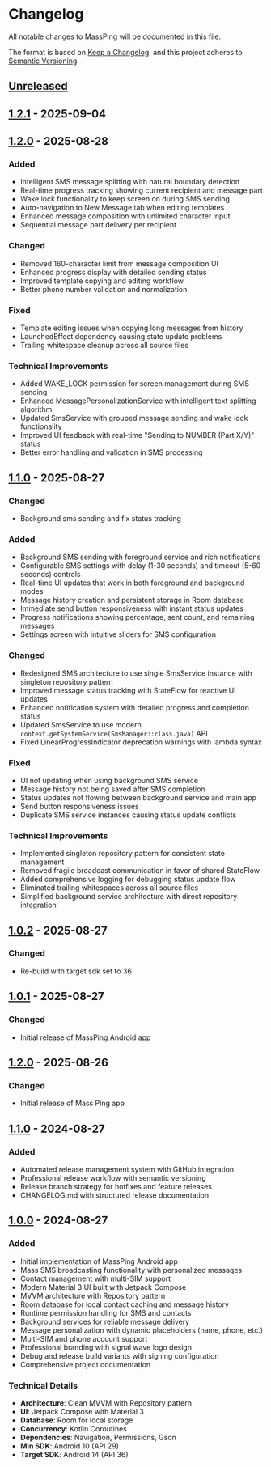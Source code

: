 # Changelog

All notable changes to MassPing will be documented in this file.

The format is based on [Keep a Changelog](https://keepachangelog.com/en/1.0.0/),
and this project adheres to [Semantic Versioning](https://semver.org/spec/v2.0.0.html).

## [Unreleased]

## [1.2.1] - 2025-09-04


## [1.2.0] - 2025-08-28

### Added
- Intelligent SMS message splitting with natural boundary detection
- Real-time progress tracking showing current recipient and message part
- Wake lock functionality to keep screen on during SMS sending
- Auto-navigation to New Message tab when editing templates
- Enhanced message composition with unlimited character input
- Sequential message part delivery per recipient

### Changed
- Removed 160-character limit from message composition UI
- Enhanced progress display with detailed sending status
- Improved template copying and editing workflow
- Better phone number validation and normalization

### Fixed
- Template editing issues when copying long messages from history
- LaunchedEffect dependency causing state update problems
- Trailing whitespace cleanup across all source files

### Technical Improvements
- Added WAKE_LOCK permission for screen management during SMS sending
- Enhanced MessagePersonalizationService with intelligent text splitting algorithm
- Updated SmsService with grouped message sending and wake lock functionality
- Improved UI feedback with real-time "Sending to NUMBER (Part X/Y)" status
- Better error handling and validation in SMS processing


## [1.1.0] - 2025-08-27

### Changed
- Background sms sending and fix status tracking


### Added
- Background SMS sending with foreground service and rich notifications
- Configurable SMS settings with delay (1-30 seconds) and timeout (5-60 seconds) controls
- Real-time UI updates that work in both foreground and background modes
- Message history creation and persistent storage in Room database
- Immediate send button responsiveness with instant status updates
- Progress notifications showing percentage, sent count, and remaining messages
- Settings screen with intuitive sliders for SMS configuration

### Changed
- Redesigned SMS architecture to use single SmsService instance with singleton repository pattern
- Improved message status tracking with StateFlow for reactive UI updates
- Enhanced notification system with detailed progress and completion status
- Updated SmsService to use modern `context.getSystemService(SmsManager::class.java)` API
- Fixed LinearProgressIndicator deprecation warnings with lambda syntax

### Fixed
- UI not updating when using background SMS service
- Message history not being saved after SMS completion
- Status updates not flowing between background service and main app
- Send button responsiveness issues
- Duplicate SMS service instances causing status update conflicts

### Technical Improvements
- Implemented singleton repository pattern for consistent state management
- Removed fragile broadcast communication in favor of shared StateFlow
- Added comprehensive logging for debugging status update flow
- Eliminated trailing whitespaces across all source files
- Simplified background service architecture with direct repository integration

## [1.0.2] - 2025-08-27

### Changed
- Re-build with target sdk set to 36


## [1.0.1] - 2025-08-27

### Changed
- Initial release of MassPing Android app


## [1.2.0] - 2025-08-26

### Changed
- Initial release of Mass Ping app


## [1.1.0] - 2024-08-27

### Added
- Automated release management system with GitHub integration
- Professional release workflow with semantic versioning
- Release branch strategy for hotfixes and feature releases
- CHANGELOG.md with structured release documentation


## [1.0.0] - 2024-08-27

### Added
- Initial implementation of MassPing Android app
- Mass SMS broadcasting functionality with personalized messages
- Contact management with multi-SIM support
- Modern Material 3 UI built with Jetpack Compose
- MVVM architecture with Repository pattern
- Room database for local contact caching and message history
- Runtime permission handling for SMS and contacts
- Background services for reliable message delivery
- Message personalization with dynamic placeholders (name, phone, etc.)
- Multi-SIM and phone account support
- Professional branding with signal wave logo design
- Debug and release build variants with signing configuration
- Comprehensive project documentation

### Technical Details
- **Architecture**: Clean MVVM with Repository pattern
- **UI**: Jetpack Compose with Material 3
- **Database**: Room for local storage
- **Concurrency**: Kotlin Coroutines
- **Dependencies**: Navigation, Permissions, Gson
- **Min SDK**: Android 10 (API 29)
- **Target SDK**: Android 14 (API 36)

[Unreleased]: https://github.com/bilal-/MassPing/compare/v1.2.1...HEAD
[1.2.1]: https://github.com/bilal-/MassPing/releases/tag/v1.2.1
[1.2.0]: https://github.com/bilal-/MassPing/releases/tag/v1.2.0
[1.1.0]: https://github.com/bilal-/MassPing/releases/tag/v1.1.0
[1.0.2]: https://github.com/bilal-/MassPing/releases/tag/v1.0.2
[1.0.1]: https://github.com/bilal-/MassPing/releases/tag/v1.0.1
[1.2.0]: https://github.com/bilal-/MassPing/releases/tag/v1.2.0
[1.1.0]: https://github.com/bilal-/MassPing/releases/tag/v1.1.0
[1.0.0]: https://github.com/bilal-/MassPing/releases/tag/v1.0.0
